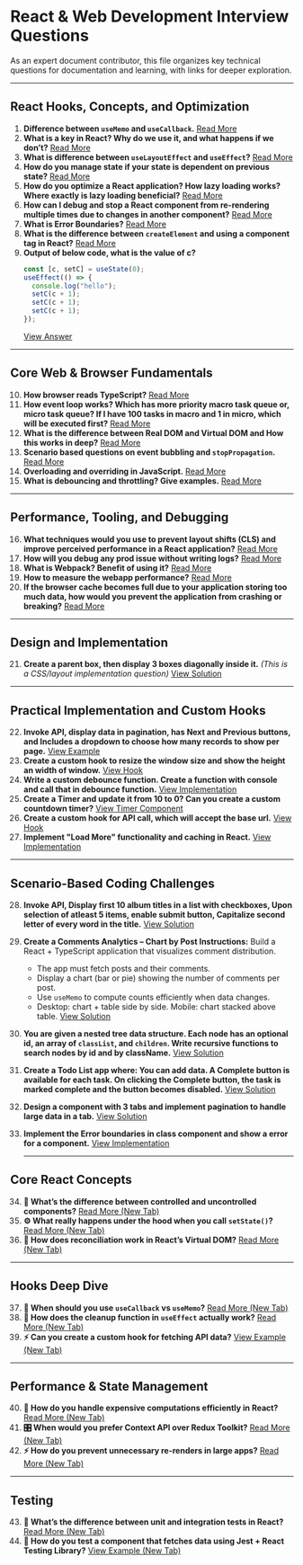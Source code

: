 # React & Web Development Interview Questions

As an expert document contributor, this file organizes key technical questions for documentation and learning, with links for deeper exploration.

---

## **React Hooks, Concepts, and Optimization**

1.  **Difference between `useMemo` and `useCallback`.**
    [Read More](YOUR_URL_HERE)
2.  **What is a key in React? Why do we use it, and what happens if we don’t?**
    [Read More](YOUR_URL_HERE)
3.  **What is difference between `useLayoutEffect` and `useEffect`?**
    [Read More](YOUR_URL_HERE)
4.  **How do you manage state if your state is dependent on previous state?**
    [Read More](YOUR_URL_HERE)
5.  **How do you optimize a React application? How lazy loading works? Where exactly is lazy loading beneficial?**
    [Read More](YOUR_URL_HERE)
6.  **How can I debug and stop a React component from re-rendering multiple times due to changes in another component?**
    [Read More](YOUR_URL_HERE)
7.  **What is Error Boundaries?**
    [Read More](YOUR_URL_HERE)
8.  **What is the difference between `createElement` and using a component tag in React?**
    [Read More](YOUR_URL_HERE)
9.  **Output of below code, what is the value of c?**
    ```javascript
    const [c, setC] = useState(0);
    useEffect(() => {
      console.log("hello");
      setC(c + 1);
      setC(c + 1);
      setC(c + 1);
    });
    ```
    [View Answer](YOUR_URL_HERE)

---

## **Core Web & Browser Fundamentals**

10. **How browser reads TypeScript?**
    [Read More](YOUR_URL_HERE)
11. **How event loop works? Which has more priority macro task queue or, micro task queue? If I have 100 tasks in macro and 1 in micro, which will be executed first?**
    [Read More](YOUR_URL_HERE)
12. **What is the difference between Real DOM and Virtual DOM and How this works in deep?**
    [Read More](YOUR_URL_HERE)
13. **Scenario based questions on event bubbling and `stopPropagation`.**
    [Read More](YOUR_URL_HERE)
14. **Overloading and overriding in JavaScript.**
    [Read More](YOUR_URL_HERE)
15. **What is debouncing and throttling? Give examples.**
    [Read More](YOUR_URL_HERE)

---

## **Performance, Tooling, and Debugging**

16. **What techniques would you use to prevent layout shifts (CLS) and improve perceived performance in a React application?**
    [Read More](http://remotephysios.com)
17. **How will you debug any prod issue without writing logs?**
    [Read More](YOUR_URL_HERE)
18. **What is Webpack? Benefit of using it?**
    [Read More](YOUR_URL_HERE)
19. **How to measure the webapp performance?**
    [Read More](YOUR_URL_HERE)
20. **If the browser cache becomes full due to your application storing too much data, how would you prevent the application from crashing or breaking?**
    [Read More](YOUR_URL_HERE)

---

## **Design and Implementation**

21. **Create a parent box, then display 3 boxes diagonally inside it.**
    _(This is a CSS/layout implementation question)_
    [View Solution](YOUR_URL_HERE)

---

## **Practical Implementation and Custom Hooks**

22. **Invoke API, display data in pagination, has Next and Previous buttons, and Includes a dropdown to choose how many records to show per page.**
    [View Example](YOUR_URL_HERE)
23. **Create a custom hook to resize the window size and show the height an width of window.**
    [View Hook](YOUR_URL_HERE)
24. **Write a custom debounce function. Create a function with console and call that in debounce function.**
    [View Implementation](YOUR_URL_HERE)
25. **Create a Timer and update it from 10 to 0? Can you create a custom countdown timer?**
    [View Timer Component](YOUR_URL_HERE)
26. **Create a custom hook for API call, which will accept the base url.**
    [View Hook](YOUR_URL_HERE)
27. **Implement "Load More" functionality and caching in React.**
    [View Implementation](YOUR_URL_HERE)

---

## **Scenario-Based Coding Challenges**

28. **Invoke API, Display first 10 album titles in a list with checkboxes, Upon selection of atleast 5 items, enable submit button, Capitalize second letter of every word in the title.**
    [View Solution](YOUR_URL_HERE)
29. **Create a Comments Analytics – Chart by Post Instructions:** Build a React + TypeScript application that visualizes comment distribution.
    - The app must fetch posts and their comments.
    - Display a chart (bar or pie) showing the number of comments per post.
    - Use `useMemo` to compute counts efficiently when data changes.
    - Desktop: chart + table side by side. Mobile: chart stacked above table.
      [View Solution](YOUR_URL_HERE)
30. **You are given a nested tree data structure. Each node has an optional id, an array of `classList`, and `children`. Write recursive functions to search nodes by id and by className.**
    [View Solution](YOUR_URL_HERE)
31. **Create a Todo List app where: You can add data. A Complete button is available for each task. On clicking the Complete button, the task is marked complete and the button becomes disabled.**
    [View Solution](YOUR_URL_HERE)
32. **Design a component with 3 tabs and implement pagination to handle large data in a tab.**
    [View Solution](YOUR_URL_HERE)
33. **Implement the Error boundaries in class component and show a error for a component.**
    [View Implementation](YOUR_URL_HERE)

    ***

## **Core React Concepts**

34. **💭 What’s the difference between controlled and uncontrolled components?**
    [Read More (New Tab)](YOUR_URL_HERE)
35. **⚙️ What really happens under the hood when you call `setState()`?**
    [Read More (New Tab)](YOUR_URL_HERE)
36. **🧩 How does reconciliation work in React’s Virtual DOM?**
    [Read More (New Tab)](YOUR_URL_HERE)

---

## **Hooks Deep Dive**

37. **🔁 When should you use `useCallback` vs `useMemo`?**
    [Read More (New Tab)](YOUR_URL_HERE)
38. **🧹 How does the cleanup function in `useEffect` actually work?**
    [Read More (New Tab)](YOUR_URL_HERE)
39. **⚡ Can you create a custom hook for fetching API data?**
    [View Example (New Tab)](YOUR_URL_HERE)

---

## **Performance & State Management**

40. **🧠 How do you handle expensive computations efficiently in React?**
    [Read More (New Tab)](YOUR_URL_HERE)
41. **🎛️ When would you prefer Context API over Redux Toolkit?**
    [Read More (New Tab)](YOUR_URL_HERE)
42. **⚡ How do you prevent unnecessary re-renders in large apps?**
    [Read More (New Tab)](YOUR_URL_HERE)

---

## **Testing**

43. **🧩 What’s the difference between unit and integration tests in React?**
    [Read More (New Tab)](YOUR_URL_HERE)
44. **🧠 How do you test a component that fetches data using Jest + React Testing Library?**
    [View Example (New Tab)](http://remotephysios.com)
